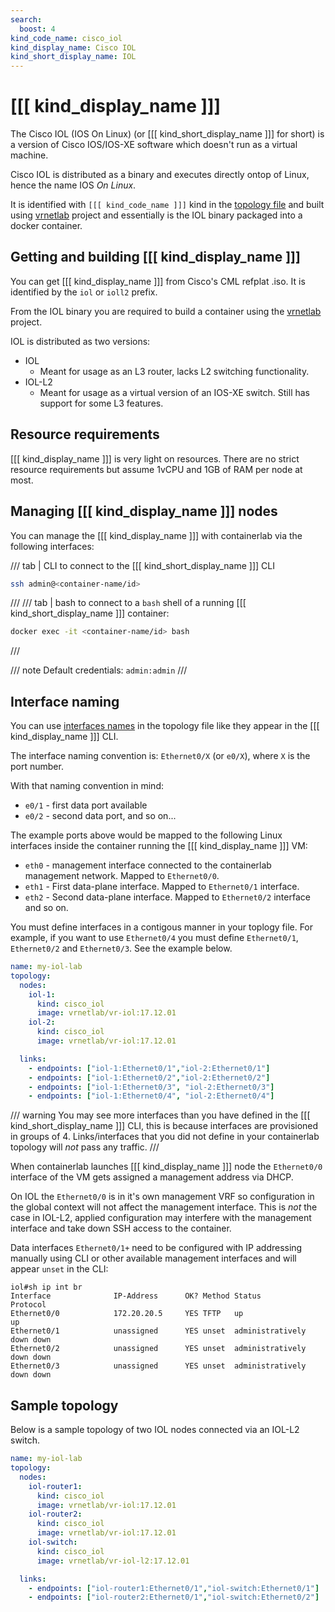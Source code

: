 ```yaml
---
search:
  boost: 4
kind_code_name: cisco_iol
kind_display_name: Cisco IOL
kind_short_display_name: IOL
---
```

# [[[ kind_display_name ]]]

The Cisco IOL (IOS On Linux) (or [[[ kind_short_display_name ]]] for short) is a version of Cisco IOS/IOS-XE software which doesn't run as a virtual machine. 

Cisco IOL is distributed as a binary and executes directly ontop of Linux, hence the name IOS *On Linux*.

It is identified with `[[[ kind_code_name ]]]` kind in the [topology file](../topo-def-file.md) and built using [vrnetlab](../vrnetlab.md) project and essentially is the IOL binary packaged into a docker container.

## Getting and building [[[ kind_display_name ]]]

You can get [[[ kind_display_name ]]] from Cisco's CML refplat .iso. It is identified by the `iol` or `ioll2` prefix. 

From the IOL binary you are required to build a container using the [vrnetlab](../vrnetlab.md) project.

IOL is distributed as two versions:

- IOL
    - Meant for usage as an L3 router, lacks L2 switching functionality.
- IOL-L2
    - Meant for usage as a virtual version of an IOS-XE switch. Still has support for some L3 features.

## Resource requirements

[[[ kind_display_name ]]] is very light on resources. There are no strict resource requirements but assume 1vCPU and 1GB of RAM per node at most.

## Managing [[[ kind_display_name ]]] nodes

You can manage the [[[ kind_display_name ]]] with containerlab via the following interfaces:

/// tab | CLI
to connect to the [[[ kind_short_display_name ]]] CLI

```bash
ssh admin@<container-name/id>
```

///
/// tab | bash
to connect to a `bash` shell of a running [[[ kind_short_display_name ]]] container:

```bash
docker exec -it <container-name/id> bash
```

///

/// note
Default credentials: `admin:admin`
///

## Interface naming

You can use [interfaces names](../topo-def-file.md#interface-naming) in the topology file like they appear in the [[[ kind_display_name ]]] CLI.

The interface naming convention is: `Ethernet0/X` (or `e0/X`), where `X` is the port number.

With that naming convention in mind:

- `e0/1` - first data port available
- `e0/2` - second data port, and so on...

The example ports above would be mapped to the following Linux interfaces inside the container running the [[[ kind_display_name ]]] VM:

- `eth0` - management interface connected to the containerlab management network. Mapped to `Ethernet0/0`.
- `eth1` - First data-plane interface. Mapped to `Ethernet0/1` interface.
- `eth2` - Second data-plane interface. Mapped to `Ethernet0/2` interface and so on.

You must define interfaces in a contigous manner in your toplogy file. For example, if you want to use `Ethernet0/4` you must define `Ethernet0/1`, `Ethernet0/2` and `Ethernet0/3`. See the example below.

```yaml
name: my-iol-lab
topology:
  nodes:
    iol-1:
      kind: cisco_iol
      image: vrnetlab/vr-iol:17.12.01
    iol-2:
      kind: cisco_iol
      image: vrnetlab/vr-iol:17.12.01

  links:
    - endpoints: ["iol-1:Ethernet0/1","iol-2:Ethernet0/1"] 
    - endpoints: ["iol-1:Ethernet0/2","iol-2:Ethernet0/2"]
    - endpoints: ["iol-1:Ethernet0/3", "iol-2:Ethernet0/3"]
    - endpoints: ["iol-1:Ethernet0/4", "iol-2:Ethernet0/4"]
```

/// warning
You may see more interfaces than you have defined in the [[[ kind_short_display_name ]]] CLI, this is because interfaces are provisioned in groups of 4. Links/interfaces that you did not define in your containerlab topology will *not* pass any traffic.
///

When containerlab launches [[[ kind_display_name ]]] node the `Ethernet0/0` interface of the VM gets assigned a management address via DHCP. 

On IOL the `Ethernet0/0` is in it's own management VRF so configuration in the global context will not affect the management interface. This is *not* the case in IOL-L2, applied configuration may interfere with the management interface and take down SSH access to the container.

Data interfaces `Ethernet0/1+` need to be configured with IP addressing manually using CLI or other available management interfaces and will appear `unset` in the CLI:

```
iol#sh ip int br
Interface              IP-Address      OK? Method Status                Protocol
Ethernet0/0            172.20.20.5     YES TFTP   up                    up
Ethernet0/1            unassigned      YES unset  administratively down down
Ethernet0/2            unassigned      YES unset  administratively down down
Ethernet0/3            unassigned      YES unset  administratively down down
```
## Sample topology

Below is a sample topology of two IOL nodes connected via an IOL-L2 switch.

```yaml
name: my-iol-lab
topology:
  nodes:
    iol-router1:
      kind: cisco_iol
      image: vrnetlab/vr-iol:17.12.01
    iol-router2:
      kind: cisco_iol
      image: vrnetlab/vr-iol:17.12.01
    iol-switch:
      kind: cisco_iol
      image: vrnetlab/vr-iol-l2:17.12.01

  links:
    - endpoints: ["iol-router1:Ethernet0/1","iol-switch:Ethernet0/1"] 
    - endpoints: ["iol-router2:Ethernet0/1","iol-switch:Ethernet0/2"]
```